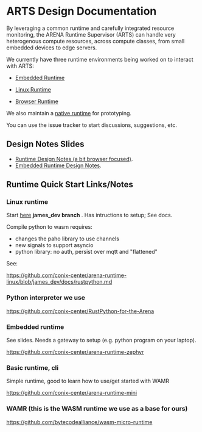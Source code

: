  # ARTS Design Documentation

By leveraging a common runtime and carefully integrated resource monitoring, the ARENA Runtime Supervisor (ARTS) can handle very heterogenous compute resources, across compute classes, from small embedded devices to edge servers.

We currently have three runtime environments being worked on to interact with ARTS:
<!-- markdown-link-check-disable-next-line -->
 - [Embedded Runtime](https://github.com/conix-center/arena-runtime-zephyr)
<!-- markdown-link-check-disable-next-line -->
 - [Linux Runtime](https://github.com/conix-center/arena-runtime-linux)
<!-- markdown-link-check-disable-next-line -->
 - [Browser Runtime](https://github.com/conix-center/arena-runtime-browser)

We also maintain a [native runtime](https://github.com/conix-center/arena-runtime-native) for prototyping.

You can use the issue tracker to start discussions, suggestions, etc.

## Design Notes Slides
- [Runtime Design Notes (a bit browser focused)](https://docs.google.com/presentation/d/1HJaQPFMV_sUyMLoiXciZn9KVTCNXCgQ5LeNxbp_Vf2U/edit?usp=sharing).
- [Embedded Runtime Design Notes](https://docs.google.com/presentation/d/1BP3cx1oRckuiQTNVvrfEUUt9D-pV1mHmJwtnUMnffGU/edit?usp=sharing).

## Runtime Quick Start Links/Notes

### Linux runtime
<!-- markdown-link-check-disable-next-line -->
Start [here](https://github.com/conix-center/arena-runtime-linux) **james_dev branch** . Has intructions to setup; See docs.

Compile python to wasm requires:
 - changes the paho library to use channels
 - new signals to support asyncio
 - python library: no auth, persist over mqtt and "flattened" 

See:
<!-- markdown-link-check-disable-next-line -->
https://github.com/conix-center/arena-runtime-linux/blob/james_dev/docs/rustpython.md

### Python interpreter we use 
<!-- markdown-link-check-disable-next-line -->
https://github.com/conix-center/RustPython-for-the-Arena

### Embedded runtime
See slides. Needs a gateway to setup (e.g. python program on your laptop). 

<!-- markdown-link-check-disable-next-line -->
https://github.com/conix-center/arena-runtime-zephyr

### Basic runtime, cli
Simple runtime, good to learn how to use/get started with WAMR

<!-- markdown-link-check-disable-next-line -->
https://github.com/conix-center/arena-runtime-mini

### WAMR (this is the WASM runtime we use as a base for ours)
https://github.com/bytecodealliance/wasm-micro-runtime
